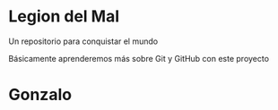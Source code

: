 # Legion del Mal
Un repositorio para conquistar el mundo

Básicamente aprenderemos más sobre Git y GitHub con este proyecto

# Gonzalo
